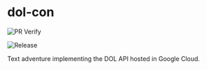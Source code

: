 # dol-con

![PR Verify](https://github.com/bcolemutech/dol-con/workflows/PR%20Verify/badge.svg)

![Release](https://github.com/bcolemutech/dol-con/workflows/Release/badge.svg)

Text adventure implementing the DOL API hosted in Google Cloud.
